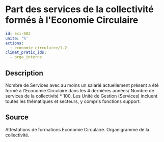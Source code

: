 # Part des services de la collectivité formés à l'Economie Circulaire
```yaml
id: eci-002
unite: '%'
actions:
  - economie_circulaire/1.2
climat_pratic_ids:
  - orga_interne
```
## Description
Nombre de Services avec au moins un salarié actuellement présent a été formé à l'Economie Circulaire dans les 4 dernières années/ Nombre de services de la collectivité * 100. Les Unité de Gestion (Services) incluent toutes les thématiques et secteurs, y compris fonctions support.

## Source
Attestations de formations Economie Circulaire. Organigramme de la collectivité.

